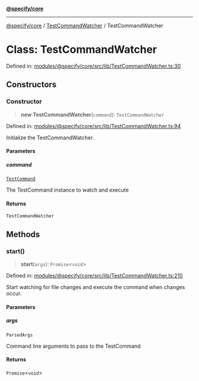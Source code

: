 [**@specify/core**](../../README.md)

***

[@specify/core](../../modules.md) / [TestCommandWatcher](../README.md) / TestCommandWatcher

# Class: TestCommandWatcher

Defined in: [modules/@specify/core/src/lib/TestCommandWatcher.ts:30](https://github.com/specify-bdd/specify-core/blob/47b04e46253b9c5ba29e870a4c53fb0503a1b0ae/modules/@specify/core/src/lib/TestCommandWatcher.ts#L30)

## Constructors

### Constructor

> **new TestCommandWatcher**(`command`): `TestCommandWatcher`

Defined in: [modules/@specify/core/src/lib/TestCommandWatcher.ts:94](https://github.com/specify-bdd/specify-core/blob/47b04e46253b9c5ba29e870a4c53fb0503a1b0ae/modules/@specify/core/src/lib/TestCommandWatcher.ts#L94)

Initialize the TestCommandWatcher.

#### Parameters

##### command

[`TestCommand`](../../TestCommand/classes/TestCommand.md)

The TestCommand instance to watch and execute

#### Returns

`TestCommandWatcher`

## Methods

### start()

> **start**(`args`): `Promise`\<`void`\>

Defined in: [modules/@specify/core/src/lib/TestCommandWatcher.ts:210](https://github.com/specify-bdd/specify-core/blob/47b04e46253b9c5ba29e870a4c53fb0503a1b0ae/modules/@specify/core/src/lib/TestCommandWatcher.ts#L210)

Start watching for file changes and execute the command when changes occur.

#### Parameters

##### args

`ParsedArgs`

Command line arguments to pass to the TestCommand

#### Returns

`Promise`\<`void`\>
